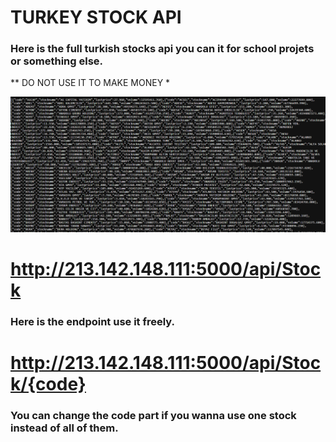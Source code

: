 # TURKEY STOCK API

 ### Here is the full turkish stocks api you can it for school projets or something else. 

 ** DO NOT USE IT TO MAKE MONEY *

 ![allStock](allstocks.png)

 # http://213.142.148.111:5000/api/Stock 
### Here is the endpoint use it freely.

# http://213.142.148.111:5000/api/Stock/{code}
### You can change the code part if you wanna use one stock instead of all of them.